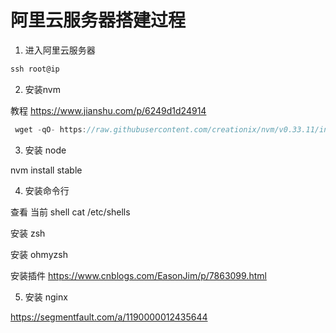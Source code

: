 # 阿里云服务器搭建过程

1. 进入阿里云服务器 

```js
ssh root@ip
```
2. 安装nvm 

教程 https://www.jianshu.com/p/6249d1d24914


```js
 wget -qO- https://raw.githubusercontent.com/creationix/nvm/v0.33.11/install.sh | bash
```

3. 安装 node

nvm install stable

4. 安装命令行

查看 当前 shell cat /etc/shells

安装 zsh

安装 ohmyzsh 

安装插件
https://www.cnblogs.com/EasonJim/p/7863099.html

5. 安装 nginx

https://segmentfault.com/a/1190000012435644